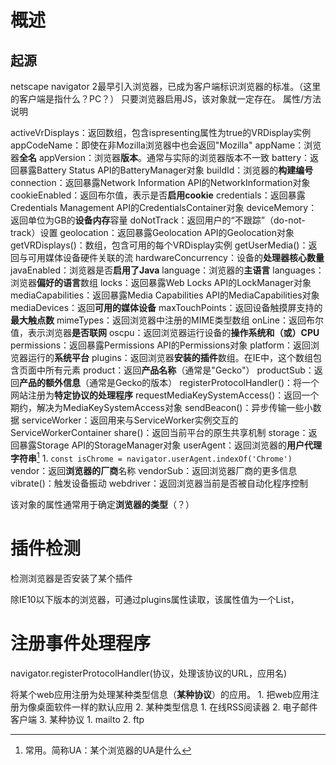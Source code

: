 # 概述
## 起源
netscape navigator 2最早引入浏览器，已成为客户端标识浏览器的标准。（这里的客户端是指什么？PC？）
只要浏览器启用JS，该对象就一定存在。
属性/方法
说明

activeVrDisplays：返回数组，包含ispresenting属性为true的VRDisplay实例
appCodeName：即使在非Mozilla浏览器中也会返回"Mozilla"
appName：浏览器**全名**
appVersion：浏览器**版本**。通常与实际的浏览器版本不一致
battery：返回暴露Battery Status API的BatteryManager对象
buildId：浏览器的**构建编号**
connection：返回暴露Network Information API的NetworkInformation对象
cookieEnabled：返回布尔值，表示是否**启用cookie**
credentials：返回暴露Credentials Management API的CredentialsContainer对象
deviceMemory：返回单位为GB的**设备内存**容量
doNotTrack：返回用户的“不跟踪”（do-not-track）设置
geolocation：返回暴露Geolocation API的Geolocation对象
getVRDisplays()：数组，包含可用的每个VRDisplay实例
getUserMedia()：返回与可用媒体设备硬件关联的流
hardwareConcurrency：设备的**处理器核心数量**
javaEnabled：浏览器是否**启用了Java**
language：浏览器的**主语言**
languages：浏览器**偏好的语言**数组
locks：返回暴露Web Locks API的LockManager对象
mediaCapabilities：返回暴露Media Capabilities API的MediaCapabilities对象
mediaDevices：返回**可用的媒体设备**
maxTouchPoints：返回设备触摸屏支持的**最大触点数**
mimeTypes：返回浏览器中注册的MIME类型数组
onLine：返回布尔值，表示浏览器**是否联网**
oscpu：返回浏览器运行设备的**操作系统和（或）CPU**
permissions：返回暴露Permissions API的Permissions对象
platform：返回浏览器运行的**系统平台**
plugins：返回浏览器**安装的插件**数组。在IE中，这个数组包含页面中所有<embed>元素
product：返回**产品名称**（通常是"Gecko"）
productSub：返回**产品的额外信息**（通常是Gecko的版本）
registerProtocolHandler()：将一个网站注册为**特定协议的处理程序**
requestMediaKeySystemAccess()：返回一个期约，解决为MediaKeySystemAccess对象
sendBeacon()：异步传输一些小数据
serviceWorker：返回用来与ServiceWorker实例交互的ServiceWorkerContainer
share()：返回当前平台的原生共享机制
storage：返回暴露Storage API的StorageManager对象
userAgent：返回浏览器的**用户代理字符串**[^1] 
	1. `const isChrome = navigator.userAgent.indexOf('Chrome')` 
vendor：返回**浏览器的厂商**名称
vendorSub：返回浏览器厂商的更多信息
vibrate()：触发设备振动
webdriver：返回浏览器当前是否被自动化程序控制

该对象的属性通常用于确定**浏览器的类型**（？）
# 插件检测
检测浏览器是否安装了某个插件

除IE10以下版本的浏览器，可通过plugins属性读取，该属性值为一个List，
# 注册事件处理程序
navigator.registerProtocolHandler(协议，处理该协议的URL，应用名)

将某个web应用注册为处理某种类型信息（**某种协议**）的应用。
	1. 把web应用注册为像桌面软件一样的默认应用
	2. 某种类型信息
		1.  在线RSS阅读器
		2. 电子邮件客户端
	3. 某种协议
		1. mailto
		2. ftp

[^1]: 常用。简称UA：某个浏览器的UA是什么